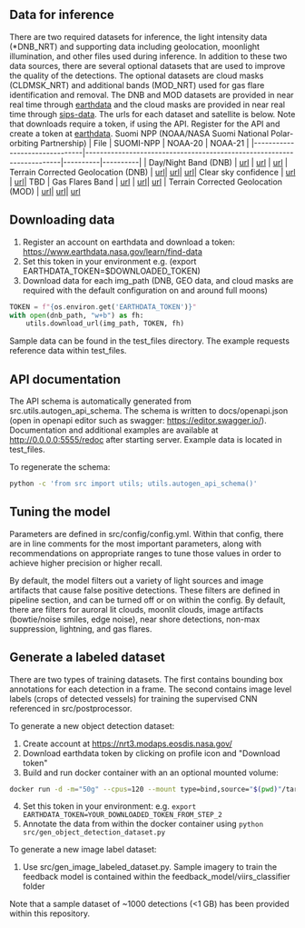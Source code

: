 ## Data for inference

There are two required datasets for inference, the light intensity data (\*DNB_NRT) and supporting data including geolocation, moonlight illumination, and other files used during inference. In addition to these two data sources, there are several optional datasets that are used to improve the quality of the detections. The optional datasets are cloud masks (CLDMSK_NRT) and additional bands (MOD_NRT) used for gas flare identification and removal. The DNB and MOD datasets are provided in near real time through [earthdata](https://www.earthdata.nasa.gov/learn/find-data/near-real-time/viirs) and the cloud masks are provided in near real time through [sips-data](https://sips-data.ssec.wisc.edu/nrt/). The urls for each dataset and satellite is below. Note that downloads require a token, if using the API. Register for the API and create a token at [earthdata](https://urs.earthdata.nasa.gov/).
Suomi NPP (NOAA/NASA Suomi National Polar-orbiting Partnership)
| File | SUOMI-NPP | NOAA-20 | NOAA-21 | 
|-------------------------------|-----------------------------------------------------------------------|----------|----------|
| Day/Night Band (DNB) | [url](https://nrt3.modaps.eosdis.nasa.gov/archive/allData/5200/VNP02DNB_NRT) | [url](https://nrt3.modaps.eosdis.nasa.gov/archive/allData/5200/VJ102DNB_NRT) | [url](https://nrt3.modaps.eosdis.nasa.gov/archive/allData/5200/VJ202DNB_NRT/)
| Terrain Corrected Geolocation (DNB) | [url](https://nrt3.modaps.eosdis.nasa.gov/archive/allData/5200/VNP03DNB_NRT)| [url](https://nrt3.modaps.eosdis.nasa.gov/archive/allData/5200/VJ103DNB_NRT)| [url](https://nrt3.modaps.eosdis.nasa.gov/archive/allData/5200/VJ203DNB_NRT/)| 
Clear sky confidence | [url](https://sips-data.ssec.wisc.edu/nrt/CLDMSK_L2_VIIRS_SNPP_NRT) | [url](https://sips-data.ssec.wisc.edu/nrt/CLDMSK_L2_VIIRS_NOAA20_NRT)| TBD 
| Gas Flares Band | [url](https://nrt3.modaps.eosdis.nasa.gov/archive/allData/5200/VNP02MOD_NRT/) | [url](https://nrt3.modaps.eosdis.nasa.gov/archive/allData/5200/VJ102MOD_NRT/)| [url](https://nrt3.modaps.eosdis.nasa.gov/archive/allData/5200/VJ203MOD_NRT/)
| Terrain Corrected Geolocation (MOD) | [url](https://nrt3.modaps.eosdis.nasa.gov/archive/allData/5200/VNP03MOD_NRT/)| [url](https://nrt3.modaps.eosdis.nasa.gov/archive/allData/5200/VJ103DNB_NRT/)| [url](https://nrt3.modaps.eosdis.nasa.gov/archive/allData/5200/VJ202MOD_NRT/)

## Downloading data

1. Register an account on earthdata and download a token: https://www.earthdata.nasa.gov/learn/find-data
2. Set this token in your environment e.g. (export EARTHDATA_TOKEN=$DOWNLOADED_TOKEN)
3. Download data for each img_path (DNB, GEO data, and cloud masks are required with the default configuration on and around full moons)

```python
TOKEN = f"{os.environ.get('EARTHDATA_TOKEN')}"
with open(dnb_path, "w+b") as fh:
    utils.download_url(img_path, TOKEN, fh)
```

Sample data can be found in the test_files directory. The example requests reference data within test_files.

## API documentation

The API schema is automatically generated from src.utils.autogen_api_schema. The schema is written to docs/openapi.json (open in openapi editor such as swagger: https://editor.swagger.io/). Documentation and additional examples are available at http://0.0.0.0:5555/redoc after starting server. Example data is located in test_files.

To regenerate the schema:

```bash
python -c 'from src import utils; utils.autogen_api_schema()'
```

## Tuning the model

Parameters are defined in src/config/config.yml. Within that config, there are in line comments for the most important parameters, along with recommendations on appropriate ranges to tune those values in order to achieve higher precision or higher recall.

By default, the model filters out a variety of light sources and image artifacts that cause false positive detections. These filters are defined in pipeline section, and can be turned off or on within the config. By default, there are filters for auroral lit clouds, moonlit clouds, image artifacts (bowtie/noise smiles, edge noise), near shore detections, non-max suppression, lightning, and gas flares.

## Generate a labeled dataset

There are two types of training datasets. The first contains bounding box annotations for each detection in a frame. The second contains image level labels (crops of detected vessels) for training the supervised CNN referenced in src/postprocessor.

To generate a new object detection dataset:

1. Create account at https://nrt3.modaps.eosdis.nasa.gov/
2. Download earthdata token by clicking on profile icon and "Download token"
3. Build and run docker container with an an optional mounted volume:

```bash
docker run -d -m="50g" --cpus=120 --mount type=bind,source="$(pwd)"/target,target=/src/raw_data ghcr.io/allenai/vessel-detection-viirs:latest
```

4. Set this token in your environment: e.g. `export EARTHDATA_TOKEN=YOUR_DOWNLOADED_TOKEN_FROM_STEP_2`
5. Annotate the data from within the docker container using `python src/gen_object_detection_dataset.py`

To generate a new image label dataset:

1. Use src/gen_image_labeled_dataset.py. Sample imagery to train the feedback model is contained within the feedback_model/viirs_classifier folder

Note that a sample dataset of ~1000 detections (<1 GB) has been provided within this repository.
